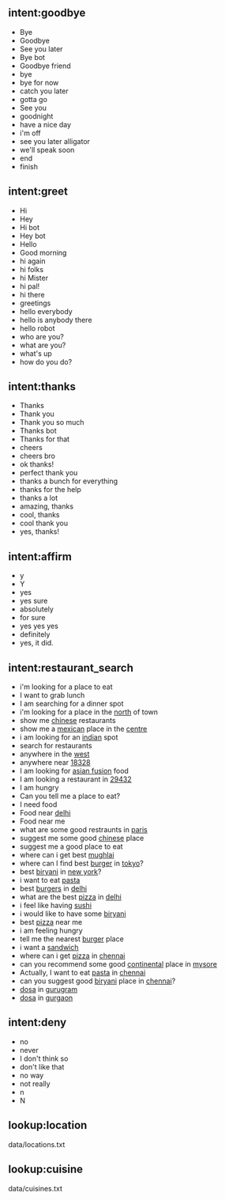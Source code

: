 <!--- Make sure to update this training data file with more training examples from https://forum.rasa.com/t/rasa-starter-pack/704 --> 

## intent:goodbye  
- Bye 			
- Goodbye
- See you later
- Bye bot
- Goodbye friend
- bye
- bye for now
- catch you later
- gotta go
- See you
- goodnight
- have a nice day
- i'm off
- see you later alligator
- we'll speak soon
- end
- finish

## intent:greet
- Hi
- Hey
- Hi bot
- Hey bot
- Hello
- Good morning
- hi again
- hi folks
- hi Mister
- hi pal!
- hi there
- greetings
- hello everybody
- hello is anybody there
- hello robot
- who are you?
- what are you?
- what's up
- how do you do?

## intent:thanks
- Thanks
- Thank you
- Thank you so much
- Thanks bot
- Thanks for that
- cheers
- cheers bro
- ok thanks!
- perfect thank you
- thanks a bunch for everything
- thanks for the help
- thanks a lot
- amazing, thanks
- cool, thanks
- cool thank you
- yes, thanks!

## intent:affirm
- y
- Y
- yes
- yes sure
- absolutely
- for sure
- yes yes yes
- definitely
- yes, it did.

## intent:restaurant_search
- i'm looking for a place to eat
- I want to grab lunch
- I am searching for a dinner spot
- i'm looking for a place in the [north](location) of town
- show me [chinese](cuisine) restaurants
- show me a [mexican](cuisine) place in the [centre](location)
- i am looking for an [indian](cuisine) spot
- search for restaurants
- anywhere in the [west](location)
- anywhere near [18328](location)
- I am looking for [asian fusion](cuisine) food
- I am looking a restaurant in [29432](location)
- I am hungry
- Can you tell me a place to eat?
- I need food
- Food near [delhi](location)
- Food near me
- what are some good restraunts in [paris](location)
- suggest me some good [chinese](cuisine) place
- suggest me a good place to eat
- where can i get best [mughlai](cuisine)
- where can I find best [burger](cuisine) in [tokyo](location)?
- best [biryani](cuisine) in [new york](location)?
- i want to eat [pasta](cuisine)
- best [burgers](cuisine) in [delhi](location)
- what are the best [pizza](cuisine) in [delhi](location)
- i feel like having [sushi](cuisine)
- i would like to have some [biryani](cuisine)
- best [pizza](cuisine) near me
- i am feeling hungry
- tell me the nearest [burger](cuisine) place
- i want a [sandwich](cuisine)
- where can i get [pizza](cuisine) in [chennai](location)
- can you recommend some good [continental](cuisine) place in [mysore](location)
- Actually, I want to eat [pasta](cuisine) in [chennai](location)
- can you suggest good [biryani](cuisine) place in [chennai](location)?
- [dosa](cuisine) in [gurugram](location)
- [dosa](cuisine) in [gurgaon](location)

## intent:deny
- no
- never
- I don't think so
- don't like that
- no way
- not really
- n
- N

## lookup:location
data/locations.txt

## lookup:cuisine
data/cuisines.txt